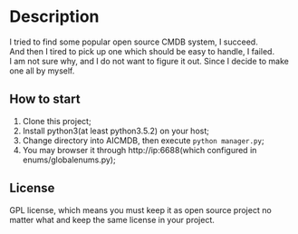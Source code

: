 # Description
I tried to find some popular open source CMDB system, I succeed. <br/>
And then I tired to pick up one which should be easy to handle, I failed.</br>
I am not sure why, and I do not want to figure it out. Since I decide to make one all by myself.

## How to start
1. Clone this project;
2. Install python3(at least python3.5.2) on your host;
3. Change directory into AICMDB, then execute `python manager.py`;
4. You may browser it through http://ip:6688(which configured in enums/globalenums.py);

## License
GPL license, which means you must keep it as open source project no matter what and keep the same license in your project.
